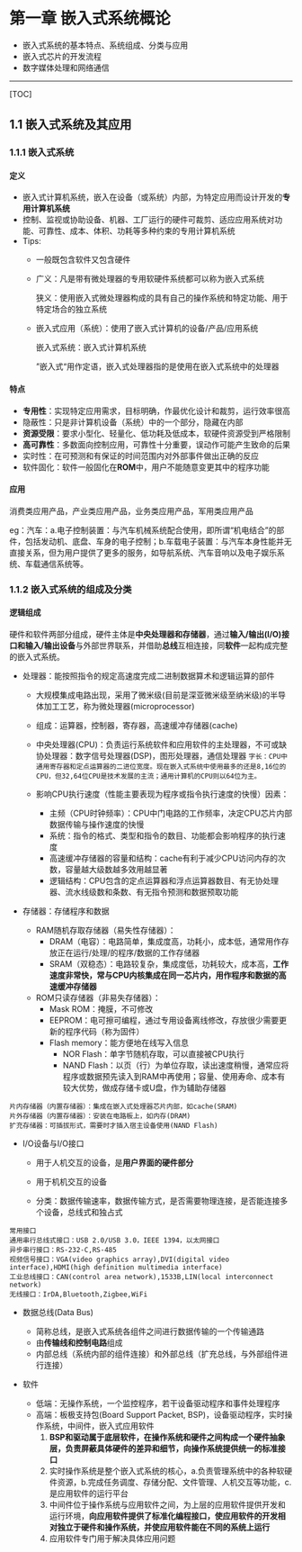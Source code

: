 # 第一章 嵌入式系统概论

* 嵌入式系统的基本特点、系统组成、分类与应用
* 嵌入式芯片的开发流程
* 数字媒体处理和网络通信

------------

[TOC]



## 1.1 嵌入式系统及其应用

### 1.1.1 嵌入式系统

#### 定义

* 嵌入式计算机系统，嵌入在设备（或系统）内部，为特定应用而设计开发的**专用计算机系统**
* 控制、监视或协助设备、机器、工厂运行的硬件可裁剪、适应应用系统对功能、可靠性、成本、体积、功耗等多种约束的专用计算机系统
* Tips:
  * 一般既包含软件又包含硬件

  * 广义：凡是带有微处理器的专用软硬件系统都可以称为嵌入式系统

    狭义：使用嵌入式微处理器构成的具有自己的操作系统和特定功能、用于特定场合的独立系统

  * 嵌入式应用（系统）：使用了嵌入式计算机的设备/产品/应用系统

    嵌入式系统：嵌入式计算机系统

    ”嵌入式“用作定语，嵌入式处理器指的是使用在嵌入式系统中的处理器


#### 特点

* **专用性**：实现特定应用需求，目标明确，作最优化设计和裁剪，运行效率很高
* 隐蔽性：只是非计算机设备（系统）中的一个部分，隐藏在内部
* **资源受限**：要求小型化、轻量化、低功耗及低成本，软硬件资源受到严格限制
* **高可靠性**：多数面向控制应用，可靠性十分重要，误动作可能产生致命的后果
* 实时性：在可预测和有保证的时间范围内对外部事件做出正确的反应
* 软件固化：软件一般固化在**ROM**中，用户不能随意变更其中的程序功能


#### 应用

消费类应用产品，产业类应用产品，业务类应用产品，军用类应用产品

eg：汽车：a.电子控制装置：与汽车机械系统配合使用，即所谓“机电结合”的部件，包括发动机、底盘、车身的电子控制；b.车载电子装置：与汽车本身性能并无直接关系，但为用户提供了更多的服务，如导航系统、汽车音响以及电子娱乐系统、车载通信系统等。

### 1.1.2 嵌入式系统的组成及分类

#### 逻辑组成

硬件和软件两部分组成，硬件主体是**中央处理器和存储器**，通过**输入/输出(I/O)接口和输入/输出设备**与外部世界联系，并借助**总线**互相连接，同**软件**一起构成完整的嵌入式系统。

* 处理器：能按照指令的规定高速度完成二进制数据算术和逻辑运算的部件

  * 大规模集成电路出现，采用了微米级(目前是深亚微米级至纳米级)的半导体加工工艺，称为微处理器(microprocessor)

  * 组成：运算器，控制器，寄存器，高速缓冲存储器(cache)

  * 中央处理器(CPU)：负责运行系统软件和应用软件的主处理器，不可或缺
    协处理器：数字信号处理器(DSP)，图形处理器，通信处理器
    `字长：CPU中通用寄存器和定点运算器的二进位宽度。现在嵌入式系统中使用最多的还是8,16位的CPU，但32,64位CPU是技术发展的主流；通用计算机的CPU则以64位为主。`
  * 影响CPU执行速度（性能主要表现为程序或指令执行速度的快慢）因素：
    *  主频（CPU时钟频率）：CPU中门电路的工作频率，决定CPU芯片内部数据传输与操作速度的快慢
    *  系统：指令的格式、类型和指令的数目、功能都会影响程序的执行速度
    *  高速缓冲存储器的容量和结构：cache有利于减少CPU访问内存的次数，容量越大级数越多效用越显著
    *  逻辑结构：CPU包含的定点运算器和浮点运算器数目、有无协处理器、流水线级数和条数、有无指令预测和数据预取功能


* 存储器：存储程序和数据

  * RAM随机存取存储器（易失性存储器）：
    * DRAM（电容）：电路简单，集成度高，功耗小，成本低，通常用作存放正在运行/处理/的程序/数据的工作存储器
    * SRAM（双稳态）：电路较复杂，集成度低，功耗较大，成本高，**工作速度非常快，常与CPU内核集成在同一芯片内，用作程序和数据的高速缓冲存储器**
  * ROM只读存储器（非易失存储器）：
    * Mask ROM：掩膜，不可修改
    * EEPROM：电可擦可编程，通过专用设备离线修改，存放很少需要更新的程序代码（称为固件）
    * Flash memory：能方便地在线写入信息
      * NOR Flash：单字节随机存取，可以直接被CPU执行
      * NAND Flash：以页（行）为单位存取，读出速度稍慢，通常应将程序或数据预先读入到RAM中再使用；容量、使用寿命、成本有较大优势，做成存储卡或U盘，作为辅助存储器
```
片内存储器（内置存储器）：集成在嵌入式处理器芯片内部，如cache(SRAM)
片外存储器（内置存储器）：安装在电路板上，如内存(DRAM)
扩充存储器：可插拔形式，需要时才插入宿主设备使用(NAND Flash)
```

* I/O设备与I/O接口

  * 用于人机交互的设备，是**用户界面的硬件部分**

  * 用于机机交互的设备

  * 分类：数据传输速率，数据传输方式，是否需要物理连接，是否能连接多个设备，总线式和独占式
```
常用接口
通用串行总线式接口：USB 2.0/USB 3.0，IEEE 1394，以太网接口
异步串行接口：RS-232-C,RS-485
视频信号接口：VGA(video graphics array),DVI(digital video interface),HDMI(high definition multimedia interface)
工业总线接口：CAN(control area network),1533B,LIN(local interconnect network)
无线接口：IrDA,Bluetooth,Zigbee,WiFi
```
* 数据总线(Data Bus)

  * 简称总线，是嵌入式系统各组件之间进行数据传输的一个传输通路
  * 由**传输线和控制电路**组成
  * 内部总线（系统内部的组件连接）和外部总线（扩充总线，与外部组件进行连接）
* 软件
  * 低端：无操作系统，一个监控程序，若干设备驱动程序和事件处理程序
  * 高端：板极支持包(Board Support Packet, BSP)，设备驱动程序，实时操作系统，中间件，嵌入式应用软件
    1. **BSP和驱动属于底层软件，在操作系统和硬件之间构成一个硬件抽象层，负责屏蔽具体硬件的差异和细节，向操作系统提供统一的标准接口**
    2. 实时操作系统是整个嵌入式系统的核心，a.负责管理系统中的各种软硬件资源，b.完成任务调度、存储分配、文件管理、人机交互等功能，c.是应用软件的运行平台
    3. 中间件位于操作系统与应用软件之间，为上层的应用软件提供开发和运行环境，**向应用软件提供了标准化编程接口，使应用软件的开发相对独立于硬件和操作系统，并使应用软件能在不同的系统上运行**
    4. 应用软件专门用于解决具体应用问题